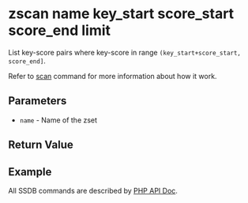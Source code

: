 # zscan name key_start score_start score_end limit

List key-score pairs where key-score in range `(key_start+score_start, score_end]`.

Refer to [scan](./scan.html) command for more information about how it work.

## Parameters

* `name` - Name of the zset

## Return Value

## Example

All SSDB commands are described by [PHP API Doc](http://ssdb.io/docs/php/).
